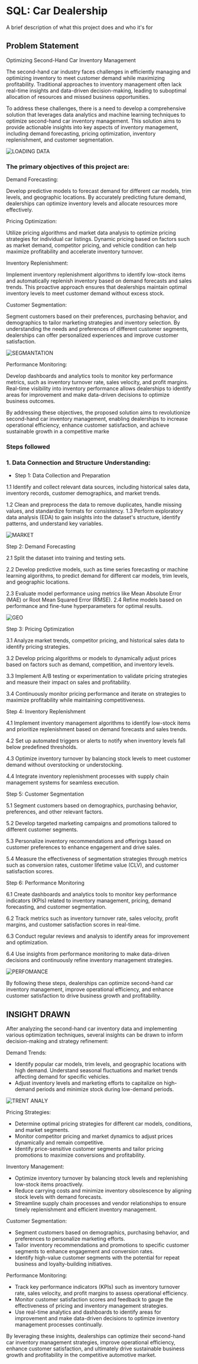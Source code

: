 
# SQL: Car Dealership

A brief description of what this project does and who it's for

## Problem Statement

Optimizing Second-Hand Car Inventory Management

The second-hand car industry faces challenges in efficiently managing and optimizing inventory to meet customer demand while maximizing profitability. Traditional approaches to inventory management often lack real-time insights and data-driven decision-making, leading to suboptimal allocation of resources and missed business opportunities.

To address these challenges, there is a need to develop a comprehensive solution that leverages data analytics and machine learning techniques to optimize second-hand car inventory management. This solution aims to provide actionable insights into key aspects of inventory management, including demand forecasting, pricing optimization, inventory replenishment, and customer segmentation.

![LOADING DATA](https://github.com/TumiSpaces/SQL--Car-Dealership-/assets/124736182/b691b5fb-04d7-420d-a78f-10afbb877e6c)


### The primary objectives of this project are:

Demand Forecasting: 

Develop predictive models to forecast demand for different car models, trim levels, and geographic locations. By accurately predicting future demand, dealerships can optimize inventory levels and allocate resources more effectively.

Pricing Optimization: 

Utilize pricing algorithms and market data analysis to optimize pricing strategies for individual car listings. Dynamic pricing based on factors such as market demand, competitor pricing, and vehicle condition can help maximize profitability and accelerate inventory turnover.

Inventory Replenishment: 

Implement inventory replenishment algorithms to identify low-stock items and automatically replenish inventory based on demand forecasts and sales trends. This proactive approach ensures that dealerships maintain optimal inventory levels to meet customer demand without excess stock.

Customer Segmentation: 

Segment customers based on their preferences, purchasing behavior, and demographics to tailor marketing strategies and inventory selection. By understanding the needs and preferences of different customer segments, dealerships can offer personalized experiences and improve customer satisfaction.

![SEGMANTATION](https://github.com/TumiSpaces/SQL--Car-Dealership-/assets/124736182/4d91a393-a882-429f-88ec-9706b7f26848)

Performance Monitoring: 

Develop dashboards and analytics tools to monitor key performance metrics, such as inventory turnover rate, sales velocity, and profit margins. Real-time visibility into inventory performance allows dealerships to identify areas for improvement and make data-driven decisions to optimize business outcomes.

By addressing these objectives, the proposed solution aims to revolutionize second-hand car inventory management, enabling dealerships to increase operational efficiency, enhance customer satisfaction, and achieve sustainable growth in a competitive marke


### Steps followed 
### 1. Data Connection and Structure Understanding:

- Step 1: Data Collection and Preparation

1.1 Identify and collect relevant data sources, including historical sales data, inventory records, customer demographics, and market trends.

1.2 Clean and preprocess the data to remove duplicates, handle missing values, and standardize formats for consistency.
1.3 Perform exploratory data analysis (EDA) to gain insights into the dataset's structure, identify patterns, and understand key variables.

![MARKET](https://github.com/TumiSpaces/SQL--Car-Dealership-/assets/124736182/87d7e95a-efb3-4591-b68f-05ae2fc36d44)


Step 2: Demand Forecasting

2.1 Split the dataset into training and testing sets.

2.2 Develop predictive models, such as time series forecasting or machine learning algorithms, to predict demand for different car models, trim levels, and geographic locations.

2.3 Evaluate model performance using metrics like Mean Absolute Error (MAE) or Root Mean Squared Error (RMSE).
2.4 Refine models based on performance and fine-tune hyperparameters for optimal results.

![GEO](https://github.com/TumiSpaces/SQL--Car-Dealership-/assets/124736182/c45806c8-b2be-4dc0-aca0-de99c09ef709)

Step 3: Pricing Optimization

3.1 Analyze market trends, competitor pricing, and historical sales data to identify pricing strategies.

3.2 Develop pricing algorithms or models to dynamically adjust prices based on factors such as demand, competition, and inventory levels.

3.3 Implement A/B testing or experimentation to validate pricing strategies and measure their impact on sales and profitability.

3.4 Continuously monitor pricing performance and iterate on strategies to maximize profitability while maintaining competitiveness.

Step 4: Inventory Replenishment

4.1 Implement inventory management algorithms to identify low-stock items and prioritize replenishment based on demand forecasts and sales trends.

4.2 Set up automated triggers or alerts to notify when inventory levels fall below predefined thresholds.

4.3 Optimize inventory turnover by balancing stock levels to meet customer demand without overstocking or understocking.

4.4 Integrate inventory replenishment processes with supply chain management systems for seamless execution.

Step 5: Customer Segmentation

5.1 Segment customers based on demographics, purchasing behavior, preferences, and other relevant factors.

5.2 Develop targeted marketing campaigns and promotions tailored to different customer segments.

5.3 Personalize inventory recommendations and offerings based on customer preferences to enhance engagement and drive sales.

5.4 Measure the effectiveness of segmentation strategies through metrics such as conversion rates, customer lifetime value (CLV), and customer satisfaction scores.

Step 6: Performance Monitoring

6.1 Create dashboards and analytics tools to monitor key performance indicators (KPIs) related to inventory management, pricing, demand forecasting, and customer segmentation.

6.2 Track metrics such as inventory turnover rate, sales velocity, profit margins, and customer satisfaction scores in real-time.

6.3 Conduct regular reviews and analysis to identify areas for improvement and optimization.

6.4 Use insights from performance monitoring to make data-driven decisions and continuously refine inventory management strategies.

![PERFOMANCE](https://github.com/TumiSpaces/SQL--Car-Dealership-/assets/124736182/c18b0120-964d-4157-a4fb-5d82651fd3e6)

By following these steps, dealerships can optimize second-hand car inventory management, improve operational efficiency, and enhance customer satisfaction to drive business growth and profitability.


## INSIGHT DRAWN 

After analyzing the second-hand car inventory data and implementing various optimization techniques, several insights can be drawn to inform decision-making and strategy refinement:

Demand Trends:

- Identify popular car models, trim levels, and geographic locations with high demand.
Understand seasonal fluctuations and market trends affecting demand for specific vehicles.
- Adjust inventory levels and marketing efforts to capitalize on high-demand periods and minimize stock during low-demand periods.


![TRENT ANALY](https://github.com/TumiSpaces/SQL--Car-Dealership-/assets/124736182/0392d4b3-343f-4751-82bc-f3db78bc10a1)

Pricing Strategies:

- Determine optimal pricing strategies for different car models, conditions, and market segments.
- Monitor competitor pricing and market dynamics to adjust prices dynamically and remain competitive.
- Identify price-sensitive customer segments and tailor pricing promotions to maximize conversions and profitability.

Inventory Management:

- Optimize inventory turnover by balancing stock levels and replenishing low-stock items proactively.
- Reduce carrying costs and minimize inventory obsolescence by aligning stock levels with demand forecasts.
- Streamline supply chain processes and vendor relationships to ensure timely replenishment and efficient inventory management.

Customer Segmentation:

- Segment customers based on demographics, purchasing behavior, and preferences to personalize marketing efforts.
- Tailor inventory recommendations and promotions to specific customer segments to enhance engagement and conversion rates.
- Identify high-value customer segments with the potential for repeat business and loyalty-building initiatives.


Performance Monitoring:

- Track key performance indicators (KPIs) such as inventory turnover rate, sales velocity, and profit margins to assess operational efficiency.
- Monitor customer satisfaction scores and feedback to gauge the effectiveness of pricing and inventory management strategies.
- Use real-time analytics and dashboards to identify areas for improvement and make data-driven decisions to optimize inventory management processes continually.

By leveraging these insights, dealerships can optimize their second-hand car inventory management strategies, improve operational efficiency, enhance customer satisfaction, and ultimately drive sustainable business growth and profitability in the competitive automotive market.
